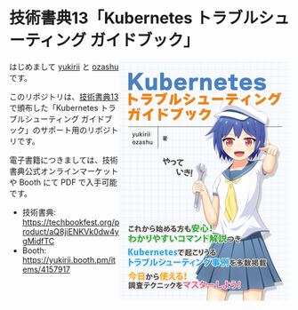 # 技術書典13「Kubernetes トラブルシューティング ガイドブック」

<img src="./images/cover.png" align="right">

はじめまして [yukirii](https://github.com/yukirii) と [ozashu](https:/github.com/ozashu) です。

このリポジトリは、[技術書典13](https://techbookfest.org/)で頒布した「Kubernetes トラブルシューティング ガイドブック」のサポート用のリポジトリです。

電子書籍につきましては、技術書典公式オンラインマーケットや Booth にて PDF で入手可能です。

* 技術書典: https://techbookfest.org/product/aQ8jiENKVk0dw4ygMidfTC
* Booth: https://yukirii.booth.pm/items/4157917
